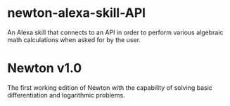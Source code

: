 # newton-alexa-skill-API
An Alexa skill that connects to an API in order to perform various algebraic math calculations when asked for by the user.

# Newton v1.0
The first working edition of Newton with the capability of solving basic differentiation and logarithmic problems. 
